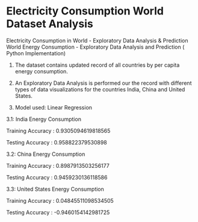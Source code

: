 # Electricity Consumption World Dataset Analysis
Electricity Consumption in World - Exploratory Data Analysis &amp; Prediction
World Energy Consumption - Exploratory Data Analysis and Prediction ( Python Implementation)


1. The dataset contains updated record of all countries by per capita energy consumption.

2. An Exploratory Data Analysis is performed our the record with different types of data visualizations for the countries India, China and United States.

3. Model used: Linear Regression

3.1: India Energy Consumption

Training Accuracy : 0.9305094619818565

Testing Accuracy : 0.958822379530898


3.2: China Energy Consumption

Training Accuracy : 0.8987913503256177

Testing Accuracy : 0.9459230136118586

3.3: United States Energy Consumption

Training Accuracy : 0.04845511098534505

Testing Accuracy : -0.9460154142981725
